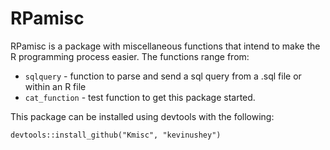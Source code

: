 RPamisc
=======

RPamisc is a package with miscellaneous functions that intend to make the R programming process easier. The functions range from:  

 - `sqlquery` - function to parse and send a sql query from a .sql file or within an R file 
 - `cat_function` - test function to get this package started.

This package can be installed using devtools with the following:

    devtools::install_github("Kmisc", "kevinushey")
 
